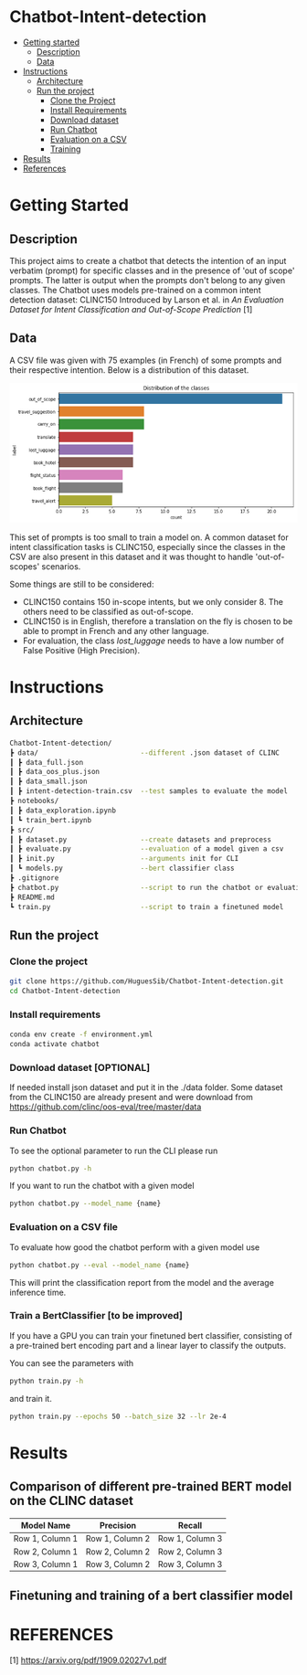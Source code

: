 # Chatbot-Intent-detection
* [Getting started](#getting-started)
    * [Description](#description)
    * [Data](#data)
* [Instructions](#instructions)
    * [Architecture](#architecture)
    * [Run the project](#run-the-project)
       * [Clone the Project](#clone-the-project)
       * [Install Requirements](#install-requirements)
       * [Download dataset](#download-dataset-optional)
       * [Run Chatbot](#run-chatbot)
       * [Evaluation on a CSV](#evaluation-on-a-csv-file)
       * [Training](#train-a-bertclassifier-to-be-improved)
* [Results](#results)
* [References](#references)
  
# Getting Started

## Description

This project aims to create a chatbot that detects the intention of an input verbatim (prompt) for specific classes and in the presence of 'out of scope' prompts. The latter is output when the prompts don't belong to any given classes. 
The Chatbot uses models pre-trained on a common intent detection dataset: CLINC150 Introduced by Larson et al. in *An Evaluation Dataset for Intent Classification and Out-of-Scope Prediction* [1]

## Data 

A CSV file was given with 75 examples (in French) of some prompts and their respective intention. Below is a distribution of this dataset. 

![alt text](/img/class_distib.png)

This set of prompts is too small to train a model on. A common dataset for intent classification tasks is CLINC150, especially since the classes in the CSV are also present in this dataset and it was thought to handle 'out-of-scopes' scenarios.

Some things are still to be considered: 
  - CLINC150 contains 150 in-scope intents, but we only consider 8. The others need to be classified as out-of-scope.
  - CLINC150 is in English, therefore a translation on the fly is chosen to be able to prompt in French and any other language.
  - For evaluation, the class _lost_luggage_ needs to have a low number of False Positive (High Precision). 
    
# Instructions 

## Architecture 
```bash
Chatbot-Intent-detection/
┣ data/                         --different .json dataset of CLINC
┃ ┣ data_full.json            
┃ ┣ data_oos_plus.json
┃ ┣ data_small.json
┃ ┣ intent-detection-train.csv  --test samples to evaluate the model
┣ notebooks/
┃ ┣ data_exploration.ipynb
┃ ┗ train_bert.ipynb
┣ src/
┃ ┣ dataset.py                  --create datasets and preprocess
┃ ┣ evaluate.py                 --evaluation of a model given a csv  
┃ ┣ init.py                     --arguments init for CLI
┃ ┗ models.py                   --bert classifier class
┣ .gitignore
┣ chatbot.py                    --script to run the chatbot or evaluation
┣ README.md
┗ train.py                      --script to train a finetuned model
```
## Run the project
### Clone the project 
```bash
git clone https://github.com/HuguesSib/Chatbot-Intent-detection.git
cd Chatbot-Intent-detection
```
### Install requirements 
```bash
conda env create -f environment.yml
conda activate chatbot
```

### Download dataset [OPTIONAL]
If needed install json dataset and put it in the ./data folder. 
Some dataset from the CLINC150 are already present and were download from https://github.com/clinc/oos-eval/tree/master/data

### Run Chatbot 
To see the optional parameter to run the CLI please run
```bash
python chatbot.py -h
```
If you want to run the chatbot with a given model 

```bash
python chatbot.py --model_name {name}
```
### Evaluation on a CSV file
To evaluate how good the chatbot perform with a given model use 
```bash
python chatbot.py --eval --model_name {name}
```
This will print the classification report from the model and the average inference time. 

### Train a BertClassifier [to be improved]
If you have a GPU you can train your finetuned bert classifier, consisting of a pre-trained bert encoding part and a linear layer to classify the outputs.

You can see the parameters with 
```bash
python train.py -h
```
and train it. 
```bash
python train.py --epochs 50 --batch_size 32 --lr 2e-4
```

# Results
## Comparison of different pre-trained BERT model on the CLINC dataset

| Model Name | Precision | Recall | 
| -------- | -------- | -------- |
| Row 1, Column 1 | Row 1, Column 2 | Row 1, Column 3 |
| Row 2, Column 1 | Row 2, Column 2 | Row 2, Column 3 |
| Row 3, Column 1 | Row 3, Column 2 | Row 3, Column 3 |
## Finetuning and training of a bert classifier model
# REFERENCES

[1] https://arxiv.org/pdf/1909.02027v1.pdf



